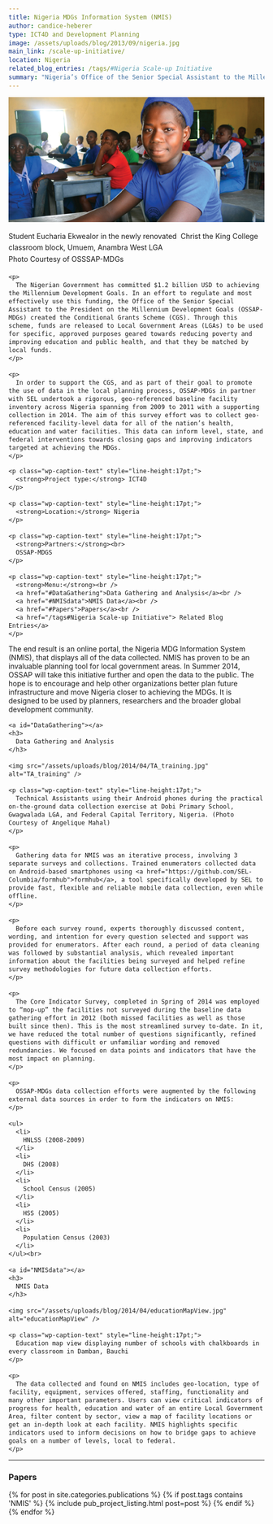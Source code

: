 ```yaml
---
title: Nigeria MDGs Information System (NMIS)
author: candice-heberer
type: ICT4D and Development Planning
image: /assets/uploads/blog/2013/09/nigeria.jpg
main_link: /scale-up-initiative/
location: Nigeria
related_blog_entries: /tags/#Nigeria Scale-up Initiative
summary: "Nigeria’s Office of the Senior Special Assistant to the Millennium Development Goals (OSSAP-MDGs) has constructed an ambitious programme to provide conditional grants to hundreds of Local Government Areas in Nigeria through a data-driven process. The Sustainable Engineering Lab designs and builds tools, as well as works directly with OSSAP-MDGs to use these tools to implement the process of data-driven planning at scale. <a href=\"https://github.com/SEL-Columbia/formhub/\">Formhub and <a href=\"/nigeria-mdgs-information-system\">NMIS</a> are key anchor tools for this project and prompted the development of <a href=\"http://revisit.global/\">Revisit</a>."
---
```

![nigeria-main][1]

<p class="wp-caption-text" style="line-height:17pt;">
  Student Eucharia Ekwealor in the newly renovated  Christ the King College classroom block, Umuem, Anambra West LGA <br /> Photo Courtesy of OSSSAP-MDGs
</p>

<div class="row-fluid">
  <div class="span9">

    <p>
      The Nigerian Government has committed $1.2 billion USD to achieving the Millennium Development Goals. In an effort to regulate and most effectively use this funding, the Office of the Senior Special Assistant to the President on the Millennium Development Goals (OSSAP-MDGs) created the Conditional Grants Scheme (CGS). Through this scheme, funds are released to Local Government Areas (LGAs) to be used for specific, approved purposes geared towards reducing poverty and improving education and public health, and that they be matched by local funds.
    </p>

    <p>
      In order to support the CGS, and as part of their goal to promote the use of data in the local planning process, OSSAP-MDGs in partner with SEL undertook a rigorous, geo-referenced baseline facility inventory across Nigeria spanning from 2009 to 2011 with a supporting collection in 2014. The aim of this survey effort was to collect geo-referenced facility-level data for all of the nation’s health, education and water facilities. This data can inform level, state, and federal interventions towards closing gaps and improving indicators targeted at achieving the MDGs.
    </p>
  </div>

  <div class="span3">

    <p class="wp-caption-text" style="line-height:17pt;">
      <strong>Project type:</strong> ICT4D
    </p>

    <p class="wp-caption-text" style="line-height:17pt;">
      <strong>Location:</strong> Nigeria
    </p>

    <p class="wp-caption-text" style="line-height:17pt;">
      <strong>Partners:</strong><br>
      OSSAP-MDGS
    </p>

    <p class="wp-caption-text" style="line-height:17pt;">
      <strong>Menu:</strong><br />
      <a href="#DataGathering">Data Gathering and Analysis</a><br />
      <a href="#NMISdata">NMIS Data</a><br />
      <a href="#Papers">Papers</a><br />
      <a href="/tags#Nigeria Scale-up Initiative"> Related Blog Entries</a>
    </p>

  </div>
</div>

<div class="row-fluid">
  <div class="span9">
    <p>
      The end result is an online portal, the Nigeria MDG Information System (NMIS), that displays all of the data collected. NMIS has proven to be an invaluable planning tool for local government areas. In Summer 2014, OSSAP will take this initiative further and open the data to the public. The hope is to encourage and help other organizations better plan future infrastructure and move Nigeria closer to achieving the MDGs. It is designed to be used by planners, researchers and the broader global development community.
    </p>

    <a id="DataGathering"></a>
    <h3>
      Data Gathering and Analysis
    </h3>

    <img src="/assets/uploads/blog/2014/04/TA_training.jpg" alt="TA_training" />

    <p class="wp-caption-text" style="line-height:17pt;">
      Technical Assistants using their Android phones during the practical on-the-ground data collection exercise at Dobi Primary School, Gwagwalada LGA, and Federal Capital Territory, Nigeria. (Photo Courtesy of Angelique Mahal)
    </p>

    <p>
      Gathering data for NMIS was an iterative process, involving 3 separate surveys and collections. Trained enumerators collected data on Android-based smartphones using <a href="https://github.com/SEL-Columbia/formhub">formhub</a>, a tool specifically developed by SEL to provide fast, flexible and reliable mobile data collection, even while offline.
    </p>

    <p>
      Before each survey round, experts thoroughly discussed content, wording, and intention for every question selected and support was provided for enumerators. After each round, a period of data cleaning was followed by substantial analysis, which revealed important information about the facilities being surveyed and helped refine survey methodologies for future data collection efforts.
    </p>

    <p>
      The Core Indicator Survey, completed in Spring of 2014 was employed to “mop-up” the facilities not surveyed during the baseline data gathering effort in 2012 (both missed facilities as well as those built since then). This is the most streamlined survey to-date. In it, we have reduced the total number of questions significantly, refined questions with difficult or unfamiliar wording and removed redundancies. We focused on data points and indicators that have the most impact on planning.
    </p>

    <p>
      OSSAP-MDGs data collection efforts were augmented by the following external data sources in order to form the indicators on NMIS:
    </p>

    <ul>
      <li>
        HNLSS (2008-2009)
      </li>
      <li>
        DHS (2008)
      </li>
      <li>
        School Census (2005)
      </li>
      <li>
        HSS (2005)
      </li>
      <li>
        Population Census (2003)
      </li>
    </ul><br>

    <a id="NMISdata"></a>
    <h3>
      NMIS Data
    </h3>

    <img src="/assets/uploads/blog/2014/04/educationMapView.jpg" alt="educationMapView" />

    <p class="wp-caption-text" style="line-height:17pt;">
      Education map view displaying number of schools with chalkboards in every classroom in Damban, Bauchi
    </p>

    <p>
      The data collected and found on NMIS includes geo-location, type of facility, equipment, services offered, staffing, functionality and many other important parameters. Users can view critical indicators of progress for health, education and water of an entire Local Government Area, filter content by sector, view a map of facility locations or get an in-depth look at each facility. NMIS highlights specific indicators used to inform decisions on how to bridge gaps to achieve goals on a number of levels, local to federal.
    </p>
  </div>
</div>

<div class="row-fluid">
  <div class="span12">
    <hr />
    <a id="Papers"></a>
    <h3>Papers</h3>
    <div class="post-list" style="list-style-type:none">
      {% for post in site.categories.publications %}
        {% if post.tags contains 'NMIS' %}
          {% include pub_project_listing.html post=post %}
        {% endif %}
      {% endfor %}
    </div>
  </div>
</div>

 [1]: /assets/uploads/blog/2014/04/nigeria-main.jpg
